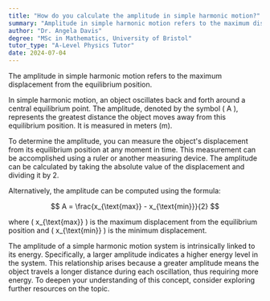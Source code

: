 ```yaml
---
title: "How do you calculate the amplitude in simple harmonic motion?"
summary: "Amplitude in simple harmonic motion refers to the maximum distance an object moves from its equilibrium position during its oscillation."
author: "Dr. Angela Davis"
degree: "MSc in Mathematics, University of Bristol"
tutor_type: "A-Level Physics Tutor"
date: 2024-07-04
---
```


The amplitude in simple harmonic motion refers to the maximum displacement from the equilibrium position.

In simple harmonic motion, an object oscillates back and forth around a central equilibrium point. The amplitude, denoted by the symbol \( A \), represents the greatest distance the object moves away from this equilibrium position. It is measured in meters (m).

To determine the amplitude, you can measure the object's displacement from its equilibrium position at any moment in time. This measurement can be accomplished using a ruler or another measuring device. The amplitude can be calculated by taking the absolute value of the displacement and dividing it by 2. 

Alternatively, the amplitude can be computed using the formula:

$$
A = \frac{x_{\text{max}} - x_{\text{min}}}{2}
$$

where \( x_{\text{max}} \) is the maximum displacement from the equilibrium position and \( x_{\text{min}} \) is the minimum displacement.

The amplitude of a simple harmonic motion system is intrinsically linked to its energy. Specifically, a larger amplitude indicates a higher energy level in the system. This relationship arises because a greater amplitude means the object travels a longer distance during each oscillation, thus requiring more energy. To deepen your understanding of this concept, consider exploring further resources on the topic.
    